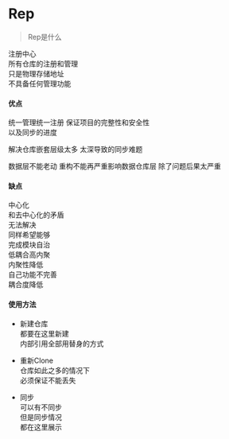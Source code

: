 # Rep
> Rep是什么

注册中心  
所有仓库的注册和管理   
只是物理存储地址  
不具备任何管理功能  

#### 优点
统一管理统一注册
保证项目的完整性和安全性  
以及同步的进度  

解决仓库嵌套层级太多
太深导致的同步难题

数据层不能老动
重构不能再严重影响数据仓库层
除了问题后果太严重

#### 缺点
中心化  
和去中心化的矛盾  
无法解决  
同样希望能够  
完成模块自治  
低耦合高内聚  
内聚性降低  
自己功能不完善  
耦合度降低  

#### 使用方法
+ 新建仓库  
都要在这里新建  
内部引用全部用替身的方式  

+ 重新Clone  
仓库如此之多的情况下  
必须保证不能丢失  

+ 同步  
可以有不同步  
但是同步情况  
都在这里展示  
